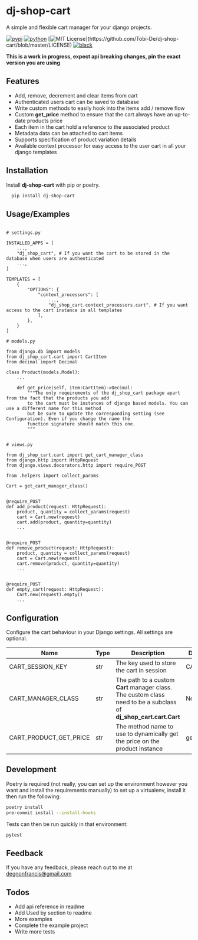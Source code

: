 # dj-shop-cart

A simple and flexible cart manager for your django projects.

[![pypi](https://badge.fury.io/py/dj-shop-cart.svg)](https://pypi.org/project/dj-shop-cart/)
[![python](https://img.shields.io/pypi/pyversions/dj-shop-cart)](https://github.com/Tobi-De/dj-shop-cart)
[![MIT License](https://img.shields.io/apm/l/atomic-design-ui.svg?)](https://github.com/Tobi-De/dj-shop-cart/blob/master/LICENSE)
[![black](https://img.shields.io/badge/code%20style-black-000000.svg)](https://github.com/psf/black)

**This is a work in progress, expect api breaking changes, pin the exact version you are using**

## Features

- Add, remove, decrement and clear items from cart
- Authenticated users cart can be saved to database
- Write custom methods to easily hook into the items add / remove flow
- Custom **get_price** method to ensure that the cart always have an up-to-date products price
- Each item in the cart hold a reference to the associated product
- Metadata data can be attached to cart items
- Supports specification of product variation details
- Available context processor for easy access to the user cart in all your django templates


## Installation

Install **dj-shop-cart** with pip or poetry.

```bash
  pip install dj-shop-cart
```

## Usage/Examples

```python3

# settings.py

INSTALLED_APPS = [
    ...,
    "dj_shop_cart", # If you want the cart to be stored in the database when users are authenticated
    ...,
]

TEMPLATES = [
    {
        "OPTIONS": {
            "context_processors": [
                ...,
                "dj_shop_cart.context_processors.cart", # If you want access to the cart instance in all templates
            ],
        },
    }
]

# models.py

from django.db import models
from dj_shop_cart.cart import CartItem
from decimal import Decimal

class Product(models.Model):
    ...

    def get_price(self, item:CartItem)->Decimal:
        """The only requirements of the dj_shop_cart package apart from the fact that the products you add
        to the cart must be instances of django based models. You can use a different name for this method
        but be sure to update the corresponding setting (see Configuration). Even if you change the name the
        function signature should match this one.
        """


# views.py

from dj_shop_cart.cart import get_cart_manager_class
from django.http import HttpRequest
from django.views.decorators.http import require_POST

from .helpers import collect_params

Cart = get_cart_manager_class()


@require_POST
def add_product(request: HttpRequest):
    product, quantity = collect_params(request)
    cart = Cart.new(request)
    cart.add(product, quantity=quantity)
    ...


@require_POST
def remove_product(request: HttpRequest):
    product, quantity = collect_params(request)
    cart = Cart.new(request)
    cart.remove(product, quantity=quantity)
    ...


@require_POST
def empty_cart(request: HttpRequest):
    Cart.new(request).empty()
    ...

```

## Configuration

Configure the cart behaviour in your Django settings. All settings are optional.

| Name                   | Type | Description                                                                                                       | Default   |
|------------------------|------|-------------------------------------------------------------------------------------------------------------------|-----------|
| CART_SESSION_KEY       | str  | The key used to store the cart in session                                                                            | CART-ID   |
| CART_MANAGER_CLASS     | str  | The path to a custom **Cart** manager class. The custom class need to be a subclass of **dj_shop_cart.cart.Cart** | None      |
| CART_PRODUCT_GET_PRICE | str  | The method name to use to dynamically get the price on the product instance                                       | get_price |

## Development

Poetry is required (not really, you can set up the environment however you want and install the requirements
manually) to set up a virtualenv, install it then run the following:

```sh
poetry install
pre-commit install --install-hooks
```

Tests can then be run quickly in that environment:

```sh
pytest
```

## Feedback

If you have any feedback, please reach out to me at degnonfrancis@gmail.com

## Todos

- Add api reference in readme
- Add Used by section to readme
- More examples
- Complete the example project
- Write more tests
